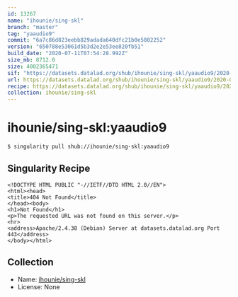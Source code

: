 ```yaml
---
id: 13267
name: "ihounie/sing-skl"
branch: "master"
tag: "yaaudio9"
commit: "6a7c86d823eebb829adada640dfc21b0e5802252"
version: "650788e53061d5b3d2e2e53ee820fb51"
build_date: "2020-07-11T07:54:28.992Z"
size_mb: 8712.0
size: 4002365471
sif: "https://datasets.datalad.org/shub/ihounie/sing-skl/yaaudio9/2020-07-11-6a7c86d8-650788e5/650788e53061d5b3d2e2e53ee820fb51.sif"
url: https://datasets.datalad.org/shub/ihounie/sing-skl/yaaudio9/2020-07-11-6a7c86d8-650788e5/
recipe: https://datasets.datalad.org/shub/ihounie/sing-skl/yaaudio9/2020-07-11-6a7c86d8-650788e5/Singularity
collection: ihounie/sing-skl
---
```


# ihounie/sing-skl:yaaudio9

```bash
$ singularity pull shub://ihounie/sing-skl:yaaudio9
```

## Singularity Recipe

```singularity
<!DOCTYPE HTML PUBLIC "-//IETF//DTD HTML 2.0//EN">
<html><head>
<title>404 Not Found</title>
</head><body>
<h1>Not Found</h1>
<p>The requested URL was not found on this server.</p>
<hr>
<address>Apache/2.4.38 (Debian) Server at datasets.datalad.org Port 443</address>
</body></html>
```

## Collection

 - Name: [ihounie/sing-skl](https://github.com/ihounie/sing-skl)
 - License: None

